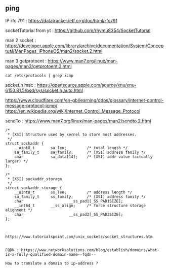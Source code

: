
## ping


IP rfc 791 : https://datatracker.ietf.org/doc/html/rfc791

socketTutorial from yt : https://github.com/rhymu8354/SocketTutorial

man 2 socket : https://developer.apple.com/library/archive/documentation/System/Conceptual/ManPages_iPhoneOS/man2/socket.2.html

man 3 getprotoent : https://www.man7.org/linux/man-pages/man3/getprotoent.3.html

`cat /etc/protocols | grep icmp`

socket.h mac : https://opensource.apple.com/source/xnu/xnu-6153.81.5/bsd/sys/socket.h.auto.html

https://www.cloudflare.com/en-gb/learning/ddos/glossary/internet-control-message-protocol-icmp/
https://en.wikipedia.org/wiki/Internet_Control_Message_Protocol



sendTo : https://www.man7.org/linux/man-pages/man2/sendto.2.html


```
/*
 * [XSI] Structure used by kernel to store most addresses.
 */
struct sockaddr {
	__uint8_t       sa_len;         /* total length */
	sa_family_t     sa_family;      /* [XSI] address family */
	char            sa_data[14];    /* [XSI] addr value (actually larger) */
};

/*
 * [XSI] sockaddr_storage
 */
struct sockaddr_storage {
	__uint8_t       ss_len;         /* address length */
	sa_family_t     ss_family;      /* [XSI] address family */
	char                    __ss_pad1[_SS_PAD1SIZE];
	__int64_t       __ss_align;     /* force structure storage alignment */
	char                    __ss_pad2[_SS_PAD2SIZE];
};



https://www.tutorialspoint.com/unix_sockets/socket_structures.htm


FQDN : https://www.networksolutions.com/blog/establish/domains/what-is-a-fully-qualified-domain-name--fqdn--

How to translate a domain to ip-address ?
